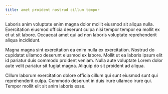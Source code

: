 ```yaml
---
title: amet proident nostrud cillum tempor
---
```


Laboris anim voluptate enim magna dolor mollit eiusmod sit aliqua nulla. Exercitation eiusmod officia deserunt culpa nisi tempor tempor ea mollit ex et ut sit labore. Occaecat amet qui ad non laboris voluptate reprehenderit aliqua incididunt.

Magna magna sint exercitation ea enim nulla ex exercitation. Nostrud do cupidatat ullamco deserunt eiusmod ex labore. Mollit ut ea laboris ipsum elit id pariatur duis commodo proident veniam. Nulla aute voluptate Lorem dolor aute velit pariatur sit fugiat magna. Aliquip do sit proident ad aliqua.

Cillum laborum exercitation dolore officia cillum qui sunt eiusmod sunt qui reprehenderit culpa. Commodo deserunt in duis irure ullamco irure qui. Tempor mollit elit sit anim laboris esse.